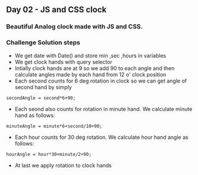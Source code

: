 ## Day 02 - JS and CSS clock

### Beautiful Analog clock made with JS and CSS.

### Challenge Solution steps

-  We get date with Date() and store min ,sec ,hours in variables
-  We get clock hands with query selector
-  Intially clock hands are at 9 so we add 90 to each angle and then calculate angles made by each hand from 12 o' clock position
-  Each second counts for 6 deg rotation in clock so we can get angle of second hand by simply 
``` 
secondAngle = second*6+90;
```
- Each seond also counts for rotation in minute hand. We calculate minute hand as follows:
```
minuteAngle = minute*6+second/10+90;
```
- Each hour counts for 30 deg rotation. We calculate hour hand angle as follows:
```
hourAngle = hour*30+minute/2+90;
```
- At last we apply rotation to clock hands
